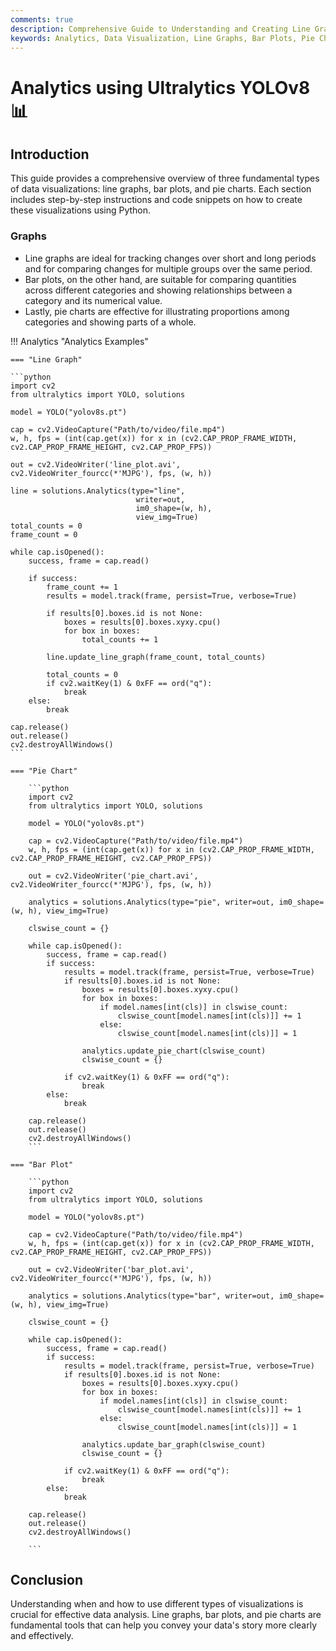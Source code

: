 ```yaml
---
comments: true
description: Comprehensive Guide to Understanding and Creating Line Graphs, Bar Plots, and Pie Charts
keywords: Analytics, Data Visualization, Line Graphs, Bar Plots, Pie Charts, Quickstart Guide, Data Analysis, Python, Visualization Tools
---
```


# Analytics using Ultralytics YOLOv8 📊

## Introduction

This guide provides a comprehensive overview of three fundamental types of data visualizations: line graphs, bar plots, and pie charts. Each section includes step-by-step instructions and code snippets on how to create these visualizations using Python.

###  Graphs

- Line graphs are ideal for tracking changes over short and long periods and for comparing changes for multiple groups over the same period. 
- Bar plots, on the other hand, are suitable for comparing quantities across different categories and showing relationships between a category and its numerical value. 
- Lastly, pie charts are effective for illustrating proportions among categories and showing parts of a whole.

!!! Analytics "Analytics Examples"
    
    === "Line Graph"

    ```python
    import cv2
    from ultralytics import YOLO, solutions
    
    model = YOLO("yolov8s.pt")
    
    cap = cv2.VideoCapture("Path/to/video/file.mp4")
    w, h, fps = (int(cap.get(x)) for x in (cv2.CAP_PROP_FRAME_WIDTH, cv2.CAP_PROP_FRAME_HEIGHT, cv2.CAP_PROP_FPS))
    
    out = cv2.VideoWriter('line_plot.avi', cv2.VideoWriter_fourcc(*'MJPG'), fps, (w, h))
    
    line = solutions.Analytics(type="line", 
                                writer=out, 
                                im0_shape=(w, h), 
                                view_img=True)
    total_counts = 0
    frame_count = 0
    
    while cap.isOpened():
        success, frame = cap.read()
    
        if success:
            frame_count += 1
            results = model.track(frame, persist=True, verbose=True)
    
            if results[0].boxes.id is not None:
                boxes = results[0].boxes.xyxy.cpu()
                for box in boxes:
                    total_counts += 1
    
            line.update_line_graph(frame_count, total_counts)
    
            total_counts = 0
            if cv2.waitKey(1) & 0xFF == ord("q"):
                break
        else:
            break
    
    cap.release()
    out.release()
    cv2.destroyAllWindows()
    ```

    === "Pie Chart"

        ```python
        import cv2
        from ultralytics import YOLO, solutions
        
        model = YOLO("yolov8s.pt")
        
        cap = cv2.VideoCapture("Path/to/video/file.mp4")
        w, h, fps = (int(cap.get(x)) for x in (cv2.CAP_PROP_FRAME_WIDTH, cv2.CAP_PROP_FRAME_HEIGHT, cv2.CAP_PROP_FPS))
        
        out = cv2.VideoWriter('pie_chart.avi', cv2.VideoWriter_fourcc(*'MJPG'), fps, (w, h))
        
        analytics = solutions.Analytics(type="pie", writer=out, im0_shape=(w, h), view_img=True)
        
        clswise_count = {}
        
        while cap.isOpened():
            success, frame = cap.read()
            if success:
                results = model.track(frame, persist=True, verbose=True)
                if results[0].boxes.id is not None:
                    boxes = results[0].boxes.xyxy.cpu()
                    for box in boxes:
                        if model.names[int(cls)] in clswise_count:
                            clswise_count[model.names[int(cls)]] += 1
                        else:
                            clswise_count[model.names[int(cls)]] = 1
        
                    analytics.update_pie_chart(clswise_count)
                    clswise_count = {}
        
                if cv2.waitKey(1) & 0xFF == ord("q"):
                    break
            else:
                break
        
        cap.release()
        out.release()
        cv2.destroyAllWindows()
        ```
    
    === "Bar Plot"

        ```python
        import cv2
        from ultralytics import YOLO, solutions
        
        model = YOLO("yolov8s.pt")
        
        cap = cv2.VideoCapture("Path/to/video/file.mp4")
        w, h, fps = (int(cap.get(x)) for x in (cv2.CAP_PROP_FRAME_WIDTH, cv2.CAP_PROP_FRAME_HEIGHT, cv2.CAP_PROP_FPS))
        
        out = cv2.VideoWriter('bar_plot.avi', cv2.VideoWriter_fourcc(*'MJPG'), fps, (w, h))
        
        analytics = solutions.Analytics(type="bar", writer=out, im0_shape=(w, h), view_img=True)
        
        clswise_count = {}
        
        while cap.isOpened():
            success, frame = cap.read()
            if success:
                results = model.track(frame, persist=True, verbose=True)
                if results[0].boxes.id is not None:
                    boxes = results[0].boxes.xyxy.cpu()
                    for box in boxes:
                        if model.names[int(cls)] in clswise_count:
                            clswise_count[model.names[int(cls)]] += 1
                        else:
                            clswise_count[model.names[int(cls)]] = 1
        
                    analytics.update_bar_graph(clswise_count)
                    clswise_count = {}
        
                if cv2.waitKey(1) & 0xFF == ord("q"):
                    break
            else:
                break
        
        cap.release()
        out.release()
        cv2.destroyAllWindows()

        ```

## Conclusion

Understanding when and how to use different types of visualizations is crucial for effective data analysis. Line graphs, bar plots, and pie charts are fundamental tools that can help you convey your data's story more clearly and effectively.
